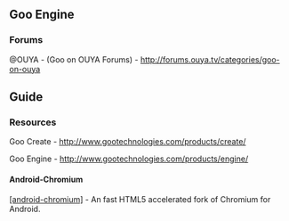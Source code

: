 ## Goo Engine

### Forums

@OUYA - (Goo on OUYA Forums) - http://forums.ouya.tv/categories/goo-on-ouya<br/>

## Guide

### Resources

Goo Create - http://www.gootechnologies.com/products/create/

Goo Engine - http://www.gootechnologies.com/products/engine/

#### Android-Chromium

<a target=_blank href="https://github.com/davisford/android-chromium">[android-chromium]</a> - An fast HTML5 accelerated fork of Chromium for Android.